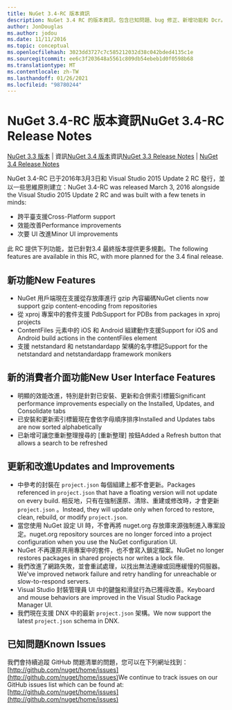 ```yaml
---
title: NuGet 3.4-RC 版本資訊
description: NuGet 3.4 RC 的版本資訊，包含已知問題、bug 修正、新增功能和 Dcr。
author: JonDouglas
ms.author: jodou
ms.date: 11/11/2016
ms.topic: conceptual
ms.openlocfilehash: 3023dd3727c7c585212032d38c042bded4135c1e
ms.sourcegitcommit: ee6c3f203648a5561c809db54ebeb1d0f0598b68
ms.translationtype: MT
ms.contentlocale: zh-TW
ms.lasthandoff: 01/26/2021
ms.locfileid: "98780244"
---
```

# <a name="nuget-34-rc-release-notes"></a><span data-ttu-id="68b15-103">NuGet 3.4-RC 版本資訊</span><span class="sxs-lookup"><span data-stu-id="68b15-103">NuGet 3.4-RC Release Notes</span></span>

<span data-ttu-id="68b15-104">[NuGet 3.3 版本](../release-notes/nuget-3.3.md)  |  資訊[NuGet 3.4 版本](../release-notes/nuget-3.4.md)資訊</span><span class="sxs-lookup"><span data-stu-id="68b15-104">[NuGet 3.3 Release Notes](../release-notes/nuget-3.3.md) | [NuGet 3.4 Release Notes](../release-notes/nuget-3.4.md)</span></span>

<span data-ttu-id="68b15-105">NuGet 3.4-RC 已于2016年3月3日和 Visual Studio 2015 Update 2 RC 發行，並以一些思維原則建立：</span><span class="sxs-lookup"><span data-stu-id="68b15-105">NuGet 3.4-RC was released March 3, 2016 alongside the Visual Studio 2015 Update 2 RC and was built with a few tenets in minds:</span></span>

* <span data-ttu-id="68b15-106">跨平臺支援</span><span class="sxs-lookup"><span data-stu-id="68b15-106">Cross-Platform support</span></span>
* <span data-ttu-id="68b15-107">效能改善</span><span class="sxs-lookup"><span data-stu-id="68b15-107">Performance improvements</span></span>
* <span data-ttu-id="68b15-108">次要 UI 改進</span><span class="sxs-lookup"><span data-stu-id="68b15-108">Minor UI improvements</span></span>

<span data-ttu-id="68b15-109">此 RC 提供下列功能，並已針對3.4 最終版本提供更多規劃。</span><span class="sxs-lookup"><span data-stu-id="68b15-109">The following features are available in this RC, with more planned for the 3.4 final release.</span></span>

## <a name="new-features"></a><span data-ttu-id="68b15-110">新功能</span><span class="sxs-lookup"><span data-stu-id="68b15-110">New Features</span></span>

* <span data-ttu-id="68b15-111">NuGet 用戶端現在支援從存放庫進行 gzip 內容編碼</span><span class="sxs-lookup"><span data-stu-id="68b15-111">NuGet clients now support gzip content-encoding from repositories</span></span>
* <span data-ttu-id="68b15-112">從 xproj 專案中的套件支援 Pdb</span><span class="sxs-lookup"><span data-stu-id="68b15-112">Support for PDBs from packages in xproj projects</span></span>
* <span data-ttu-id="68b15-113">ContentFiles 元素中的 iOS 和 Android 組建動作支援</span><span class="sxs-lookup"><span data-stu-id="68b15-113">Support for iOS and Android build actions in the contentFiles element</span></span>
* <span data-ttu-id="68b15-114">支援 netstandard 和 netstandardapp 架構的名字標記</span><span class="sxs-lookup"><span data-stu-id="68b15-114">Support for the netstandard and netstandardapp framework monikers</span></span>

## <a name="new-user-interface-features"></a><span data-ttu-id="68b15-115">新的消費者介面功能</span><span class="sxs-lookup"><span data-stu-id="68b15-115">New User Interface Features</span></span>

* <span data-ttu-id="68b15-116">明顯的效能改進，特別是針對已安裝、更新和合併索引標籤</span><span class="sxs-lookup"><span data-stu-id="68b15-116">Significant performance improvements especially on the Installed, Updates, and Consolidate tabs</span></span>
* <span data-ttu-id="68b15-117">已安裝和更新索引標籤現在會依字母順序排序</span><span class="sxs-lookup"><span data-stu-id="68b15-117">Installed and Updates tabs are now sorted alphabetically</span></span>
* <span data-ttu-id="68b15-118">已新增可讓您重新整理搜尋的 [重新整理] 按鈕</span><span class="sxs-lookup"><span data-stu-id="68b15-118">Added a Refresh button that allows a search to be refreshed</span></span>

## <a name="updates-and-improvements"></a><span data-ttu-id="68b15-119">更新和改進</span><span class="sxs-lookup"><span data-stu-id="68b15-119">Updates and Improvements</span></span>

* <span data-ttu-id="68b15-120">中參考的封裝在 `project.json` 每個組建上都不會更新。</span><span class="sxs-lookup"><span data-stu-id="68b15-120">Packages referenced in `project.json` that have a floating version will not update on every build.</span></span> <span data-ttu-id="68b15-121">相反地，只有在強制還原、清除、重建或修改時，才會更新 `project.json` 。</span><span class="sxs-lookup"><span data-stu-id="68b15-121">Instead, they will update only when forced to restore, clean, rebuild, or modify `project.json`.</span></span>
* <span data-ttu-id="68b15-122">當您使用 NuGet 設定 UI 時，不會再將 nuget.org 存放庫來源強制進入專案設定。</span><span class="sxs-lookup"><span data-stu-id="68b15-122">nuget.org repository sources are no longer forced into a project configuration when you use the NuGet configuration UI.</span></span>
* <span data-ttu-id="68b15-123">NuGet 不再還原共用專案中的套件，也不會寫入鎖定檔案。</span><span class="sxs-lookup"><span data-stu-id="68b15-123">NuGet no longer restores packages in shared projects nor writes a lock file.</span></span>
* <span data-ttu-id="68b15-124">我們改進了網路失敗，並會重試處理，以找出無法連線或回應緩慢的伺服器。</span><span class="sxs-lookup"><span data-stu-id="68b15-124">We've improved network failure and retry handling for unreachable or slow-to-respond servers.</span></span>
* <span data-ttu-id="68b15-125">Visual Studio 封裝管理員 UI 中的鍵盤和滑鼠行為已獲得改善。</span><span class="sxs-lookup"><span data-stu-id="68b15-125">Keyboard and mouse behaviors are improved in the Visual Studio Package Manager UI.</span></span>
* <span data-ttu-id="68b15-126">我們現在支援 DNX 中的最新 `project.json` 架構。</span><span class="sxs-lookup"><span data-stu-id="68b15-126">We now support the latest `project.json` schema in DNX.</span></span>

## <a name="known-issues"></a><span data-ttu-id="68b15-127">已知問題</span><span class="sxs-lookup"><span data-stu-id="68b15-127">Known Issues</span></span>

<span data-ttu-id="68b15-128">我們會持續追蹤 GitHub 問題清單的問題，您可以在下列網址找到： [http://github.com/nuget/home/issues](http://github.com/nuget/home/issues)</span><span class="sxs-lookup"><span data-stu-id="68b15-128">We continue to track issues on our GitHub issues list which can be found at: [http://github.com/nuget/home/issues](http://github.com/nuget/home/issues)</span></span>